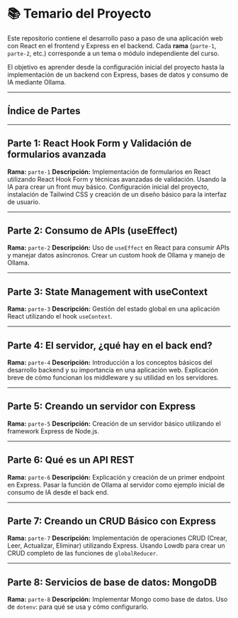 # 📚 Temario del Proyecto

Este repositorio contiene el desarrollo paso a paso de una aplicación web con React en el frontend y Express en el backend. Cada **rama** (`parte-1`, `parte-2`, etc.) corresponde a un tema o módulo independiente del curso.

El objetivo es aprender desde la configuración inicial del proyecto hasta la implementación de un backend con Express, bases de datos y consumo de IA mediante Ollama.

---

## Índice de Partes

---

## Parte 1: React Hook Form y Validación de formularios avanzada

**Rama:** `parte-1`
**Descripción:** Implementación de formularios en React utilizando React Hook Form y técnicas avanzadas de validación. Usando la IA para crear un front muy básico. Configuración inicial del proyecto, instalación de Tailwind CSS y creación de un diseño básico para la interfaz de usuario.

---

## Parte 2: Consumo de APIs (useEffect)

**Rama:** `parte-2`
**Descripción:** Uso de `useEffect` en React para consumir APIs y manejar datos asíncronos. Crear un custom hook de Ollama y manejo de Ollama.

---

## Parte 3: State Management with useContext

**Rama:** `parte-3`
**Descripción:** Gestión del estado global en una aplicación React utilizando el hook `useContext`.

---

## Parte 4: El servidor, ¿qué hay en el back end?

**Rama:** `parte-4`
**Descripción:** Introducción a los conceptos básicos del desarrollo backend y su importancia en una aplicación web. Explicación breve de cómo funcionan los middleware y su utilidad en los servidores.

---

## Parte 5: Creando un servidor con Express

**Rama:** `parte-5`
**Descripción:** Creación de un servidor básico utilizando el framework Express de Node.js.

---

## Parte 6: Qué es un API REST

**Rama:** `parte-6`
**Descripción:** Explicación y creación de un primer endpoint en Express. Pasar la función de Ollama al servidor como ejemplo inicial de consumo de IA desde el back end.

---

## Parte 7: Creando un CRUD Básico con Express

**Rama:** `parte-7`
**Descripción:** Implementación de operaciones CRUD (Crear, Leer, Actualizar, Eliminar) utilizando Express. Usando Lowdb para crear un CRUD completo de las funciones de `globalReducer`.

---

## Parte 8: Servicios de base de datos: MongoDB

**Rama:** `parte-8`
**Descripción:** Implementar Mongo como base de datos. Uso de `dotenv`: para qué se usa y cómo configurarlo.


